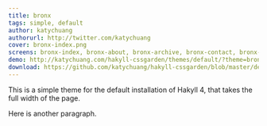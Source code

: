 ```yaml
---
title: bronx 
tags: simple, default
author: katychuang
authorurl: http://twitter.com/katychuang
cover: bronx-index.png
screens: bronx-index, bronx-about, bronx-archive, bronx-contact, bronx-index
demo: http://katychuang.com/hakyll-cssgarden/themes/default/?theme=bronx
download: https://github.com/katychuang/hakyll-cssgarden/blob/master/default_theme/css/bronx.css
---
```


This is a simple theme for the default installation of Hakyll 4, that takes the full width of the page. 

Here is another paragraph.
